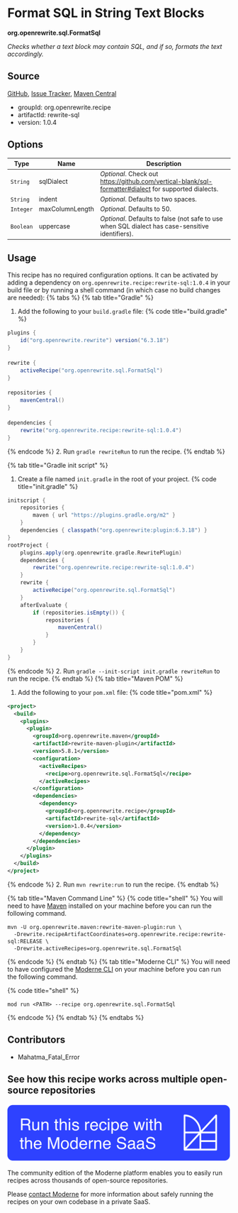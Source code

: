 # Format SQL in String Text Blocks

**org.openrewrite.sql.FormatSql**

_Checks whether a text block may contain SQL, and if so, formats the text accordingly._

## Source

[GitHub](https://github.com/openrewrite/rewrite-sql/blob/main/src/main/java/org/openrewrite/sql/FormatSql.java), [Issue Tracker](https://github.com/openrewrite/rewrite-sql/issues), [Maven Central](https://central.sonatype.com/artifact/org.openrewrite.recipe/rewrite-sql/1.0.4/jar)

* groupId: org.openrewrite.recipe
* artifactId: rewrite-sql
* version: 1.0.4

## Options

| Type | Name | Description |
| -- | -- | -- |
| `String` | sqlDialect | *Optional*. Check out https://github.com/vertical-blank/sql-formatter#dialect for supported dialects. |
| `String` | indent | *Optional*. Defaults to two spaces. |
| `Integer` | maxColumnLength | *Optional*. Defaults to 50. |
| `Boolean` | uppercase | *Optional*. Defaults to false (not safe to use when SQL dialect has case-sensitive identifiers). |


## Usage

This recipe has no required configuration options. It can be activated by adding a dependency on `org.openrewrite.recipe:rewrite-sql:1.0.4` in your build file or by running a shell command (in which case no build changes are needed): 
{% tabs %}
{% tab title="Gradle" %}
1. Add the following to your `build.gradle` file:
{% code title="build.gradle" %}
```groovy
plugins {
    id("org.openrewrite.rewrite") version("6.3.18")
}

rewrite {
    activeRecipe("org.openrewrite.sql.FormatSql")
}

repositories {
    mavenCentral()
}

dependencies {
    rewrite("org.openrewrite.recipe:rewrite-sql:1.0.4")
}
```
{% endcode %}
2. Run `gradle rewriteRun` to run the recipe.
{% endtab %}

{% tab title="Gradle init script" %}
1. Create a file named `init.gradle` in the root of your project.
{% code title="init.gradle" %}
```groovy
initscript {
    repositories {
        maven { url "https://plugins.gradle.org/m2" }
    }
    dependencies { classpath("org.openrewrite:plugin:6.3.18") }
}
rootProject {
    plugins.apply(org.openrewrite.gradle.RewritePlugin)
    dependencies {
        rewrite("org.openrewrite.recipe:rewrite-sql:1.0.4")
    }
    rewrite {
        activeRecipe("org.openrewrite.sql.FormatSql")
    }
    afterEvaluate {
        if (repositories.isEmpty()) {
            repositories {
                mavenCentral()
            }
        }
    }
}
```
{% endcode %}
2. Run `gradle --init-script init.gradle rewriteRun` to run the recipe.
{% endtab %}
{% tab title="Maven POM" %}
1. Add the following to your `pom.xml` file:
{% code title="pom.xml" %}
```xml
<project>
  <build>
    <plugins>
      <plugin>
        <groupId>org.openrewrite.maven</groupId>
        <artifactId>rewrite-maven-plugin</artifactId>
        <version>5.8.1</version>
        <configuration>
          <activeRecipes>
            <recipe>org.openrewrite.sql.FormatSql</recipe>
          </activeRecipes>
        </configuration>
        <dependencies>
          <dependency>
            <groupId>org.openrewrite.recipe</groupId>
            <artifactId>rewrite-sql</artifactId>
            <version>1.0.4</version>
          </dependency>
        </dependencies>
      </plugin>
    </plugins>
  </build>
</project>
```
{% endcode %}
2. Run `mvn rewrite:run` to run the recipe.
{% endtab %}

{% tab title="Maven Command Line" %}
{% code title="shell" %}
You will need to have [Maven](https://maven.apache.org/download.cgi) installed on your machine before you can run the following command.

```shell
mvn -U org.openrewrite.maven:rewrite-maven-plugin:run \
  -Drewrite.recipeArtifactCoordinates=org.openrewrite.recipe:rewrite-sql:RELEASE \
  -Drewrite.activeRecipes=org.openrewrite.sql.FormatSql
```
{% endcode %}
{% endtab %}
{% tab title="Moderne CLI" %}
You will need to have configured the [Moderne CLI](https://docs.moderne.io/moderne-cli/cli-intro) on your machine before you can run the following command.

{% code title="shell" %}
```shell
mod run <PATH> --recipe org.openrewrite.sql.FormatSql
```
{% endcode %}
{% endtab %}
{% endtabs %}

## Contributors
* Mahatma_Fatal_Error


## See how this recipe works across multiple open-source repositories

[![Moderne Link Image](/.gitbook/assets/ModerneRecipeButton.png)](https://app.moderne.io/recipes/org.openrewrite.sql.FormatSql)

The community edition of the Moderne platform enables you to easily run recipes across thousands of open-source repositories.

Please [contact Moderne](https://moderne.io/product) for more information about safely running the recipes on your own codebase in a private SaaS.
